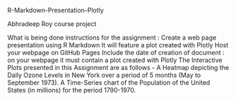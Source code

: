 R-Markdown-Presentation-Plotly

Abhradeep Roy course project

What is being done
instructions for the assignment :
Create a web page presentation using R Markdown
It will feature a plot created with Plotly
Host your webpage on GitHub Pages
Include the date of creation of document : on your webpage
it must contain a plot created with Plotly
The Interactive Plots presented in this Assignment are as follows -
A Heatmap depicting the Daily Ozone Levels in New York over a period of 5 months (May to September 1973). A Time-Series chart of the Population of the United States (in millions) for the period 1790-1970.
